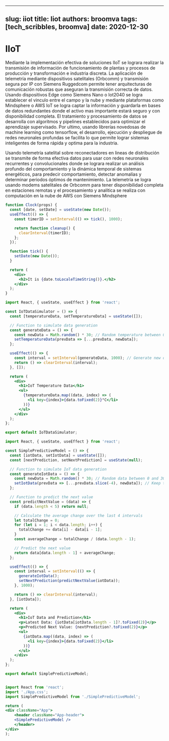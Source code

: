 
---
slug: iiot
title: Iiot
authors: broomva
tags: [tech_scribbles, broomva]
date: 2020-12-30
---


# IIoT

Mediante la implementación efectiva de soluciones IIoT se lograra realizar la transmisión de información de funcionamiento de plantas y procesos de producción y transformación e industria discreta. La aplicación de telemetría mediante dispositivos satelitales (Orbcomm) y transmisión segura por IP con Siemens Ruggedcom permite tener arquitecturas de comunicación robustas que aseguran la transmisión correcta de datos. Usando dispositivos Edge como Siemens Nano o Iot2040 se logra establecer el vinculo entre el campo y la nube y mediante plataformas como Mindsphere o AWS IoT se logra captar la información y guardarla en bases de datos redundantes donde el activo mas importante estará seguro y con disponibilidad completa. El tratamiento y procesamiento de datos se desarrolla con algoritmos y pipelines establecidos para optimizar el aprendizaje supervisado. Por ultimo, usando librerías novedosas de machine learning como tensorflow, el desarrollo, ejecución y despliegue de redes neuronales profundas se facilita lo que permite lograr sistemas inteligentes de forma rápida y optima para la industria.

Usando telemetría satelital sobre reconectadores en lineas de distribución se transmite de forma efectiva datos para usar con redes neuronales recurrentes y convolucionales donde se lograra realizar un análisis profundo del comportamiento y la dinámica temporal de sistemas energéticos, para predecir comportamiento, detectar anomalías y determinar periodos óptimos de mantenimiento. La telemetría se logra usando modems satelitales de Orbcomm para tener disponibilidad completa en estaciones remotas y el procesamiento y analítica se realiza con computación en la nube de AWS con Siemens Mindsphere

```jsx live
function Clock(props) {
  const [date, setDate] = useState(new Date());
  useEffect(() => {
    const timerID = setInterval(() => tick(), 1000);

    return function cleanup() {
      clearInterval(timerID);
    };
  });

  function tick() {
    setDate(new Date());
  }

  return (
    <div>
      <h2>It is {date.toLocaleTimeString()}.</h2>
    </div>
  );
}
```


```jsx
import React, { useState, useEffect } from 'react';

const IoTDataSimulator = () => {
  const [temperatureData, setTemperatureData] = useState([]);

  // Function to simulate data generation
  const generateData = () => {
    const newData = Math.random() * 30; // Random temperature between 0 and 30
    setTemperatureData(prevData => [...prevData, newData]);
  };

  useEffect(() => {
    const interval = setInterval(generateData, 1000); // Generate new data every second
    return () => clearInterval(interval);
  }, []);

  return (
    <div>
      <h1>IoT Temperature Data</h1>
      <ul>
        {temperatureData.map((data, index) => (
          <li key={index}>{data.toFixed(2)}°C</li>
        ))}
      </ul>
    </div>
  );
};

export default IoTDataSimulator;

import React, { useState, useEffect } from 'react';

const SimplePredictiveModel = () => {
  const [iotData, setIotData] = useState([]);
  const [nextPrediction, setNextPrediction] = useState(null);

  // Function to simulate IoT data generation
  const generateIotData = () => {
    const newData = Math.random() * 30; // Random data between 0 and 30
    setIotData(prevData => [...prevData.slice(-4), newData]); // Keep the last 5 data points
  };

  // Function to predict the next value
  const predictNextValue = (data) => {
    if (data.length < 5) return null;

    // Calculate the average change over the last 4 intervals
    let totalChange = 0;
    for (let i = 1; i < data.length; i++) {
      totalChange += data[i] - data[i - 1];
    }
    const averageChange = totalChange / (data.length - 1);

    // Predict the next value
    return data[data.length - 1] + averageChange;
  };

  useEffect(() => {
    const interval = setInterval(() => {
      generateIotData();
      setNextPrediction(predictNextValue(iotData));
    }, 1000);

    return () => clearInterval(interval);
  }, [iotData]);

  return (
    <div>
      <h1>IoT Data and Prediction</h1>
      <p>Latest Data: {iotData[iotData.length - 1]?.toFixed(2)}</p>
      <p>Predicted Next Value: {nextPrediction?.toFixed(2)}</p>
      <ul>
        {iotData.map((data, index) => (
          <li key={index}>{data.toFixed(2)}</li>
        ))}
      </ul>
    </div>
  );
};

export default SimplePredictiveModel;


import React from 'react';
import './App.css';
import SimplePredictiveModel from './SimplePredictiveModel';

return (
<div className="App">
    <header className="App-header">
    <SimplePredictiveModel />
    </header>
</div>
);


```